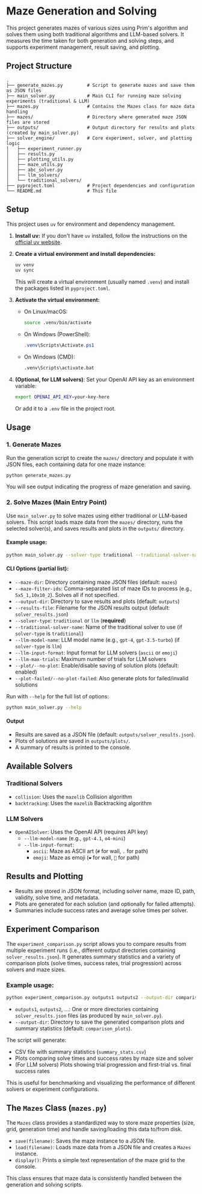 # Maze Generation and Solving

This project generates mazes of various sizes using Prim's algorithm and solves them using both traditional algorithms and LLM-based solvers. It measures the time taken for both generation and solving steps, and supports experiment management, result saving, and plotting.

## Project Structure

```
.
├── generate_mazes.py         # Script to generate mazes and save them as JSON files
├── main_solver.py            # Main CLI for running maze solving experiments (traditional & LLM)
├── mazes.py                  # Contains the Mazes class for maze data handling
├── mazes/                    # Directory where generated maze JSON files are stored
├── outputs/                  # Output directory for results and plots (created by main_solver.py)
├── solver_engine/            # Core experiment, solver, and plotting logic
│   ├── experiment_runner.py
│   ├── results.py
│   ├── plotting_utils.py
│   ├── maze_utils.py
│   ├── abc_solver.py
│   ├── llm_solvers/
│   └── traditional_solvers/
├── pyproject.toml            # Project dependencies and configuration
└── README.md                 # This file
```

## Setup

This project uses `uv` for environment and dependency management.

1.  **Install uv:** If you don't have `uv` installed, follow the instructions on the [official uv website](https://github.com/astral-sh/uv).

2.  **Create a virtual environment and install dependencies:**
    ```bash
    uv venv
    uv sync
    ```
    This will create a virtual environment (usually named `.venv`) and install the packages listed in `pyproject.toml`.

3.  **Activate the virtual environment:**
    *   On Linux/macOS:
        ```bash
        source .venv/bin/activate
        ```
    *   On Windows (PowerShell):
        ```powershell
        .venv\Scripts\Activate.ps1
        ```
    *   On Windows (CMD):
        ```cmd
        .venv\Scripts\activate.bat
        ```

4.  **(Optional, for LLM solvers)**: Set your OpenAI API key as an environment variable:
    ```bash
    export OPENAI_API_KEY=your-key-here
    ```
    Or add it to a `.env` file in the project root.

## Usage

### 1. Generate Mazes
Run the generation script to create the `mazes/` directory and populate it with JSON files, each containing data for one maze instance:
```bash
python generate_mazes.py
```
You will see output indicating the progress of maze generation and saving.

### 2. Solve Mazes (Main Entry Point)
Use `main_solver.py` to solve mazes using either traditional or LLM-based solvers. This script loads maze data from the `mazes/` directory, runs the selected solver(s), and saves results and plots in the `outputs/` directory.

#### Example usage:
```bash
python main_solver.py --solver-type traditional --traditional-solver-name collision
```

#### CLI Options (partial list):
- `--maze-dir`: Directory containing maze JSON files (default: `mazes`)
- `--maze-filter-ids`: Comma-separated list of maze IDs to process (e.g., `5x5_1,10x10_2`). Solves all if not specified.
- `--output-dir`: Directory to save results and plots (default: `outputs`)
- `--results-file`: Filename for the JSON results output (default: `solver_results.json`)
- `--solver-type`: `traditional` or `llm` (**required**)
- `--traditional-solver-name`: Name of the traditional solver to use (if `solver-type` is `traditional`)
- `--llm-model-name`: LLM model name (e.g., `gpt-4`, `gpt-3.5-turbo`) (if `solver-type` is `llm`)
- `--llm-input-format`: Input format for LLM solvers (`ascii` or `emoji`)
- `--llm-max-trials`: Maximum number of trials for LLM solvers
- `--plot/--no-plot`: Enable/disable saving of solution plots (default: enabled)
- `--plot-failed/--no-plot-failed`: Also generate plots for failed/invalid solutions

Run with `--help` for the full list of options:
```bash
python main_solver.py --help
```

#### Output
- Results are saved as a JSON file (default: `outputs/solver_results.json`).
- Plots of solutions are saved in `outputs/plots/`.
- A summary of results is printed to the console.

## Available Solvers

### Traditional Solvers
- `collision`: Uses the `mazelib` Collision algorithm
- `backtracking`: Uses the `mazelib` Backtracking algorithm

### LLM Solvers
- `OpenAISolver`: Uses the OpenAI API (requires API key)
    - `--llm-model-name` (e.g., `gpt-4.1`, `o4-mini`)
    - `--llm-input-format`:
        - `ascii`: Maze as ASCII art (`#` for wall, `.` for path)
        - `emoji`: Maze as emoji (`❤️` for wall, `🙂` for path)

## Results and Plotting
- Results are stored in JSON format, including solver name, maze ID, path, validity, solve time, and metadata.
- Plots are generated for each solution (and optionally for failed attempts).
- Summaries include success rates and average solve times per solver.

## Experiment Comparison

The `experiment_comparison.py` script allows you to compare results from multiple experiment runs (i.e., different output directories containing `solver_results.json`). It generates summary statistics and a variety of comparison plots (solve times, success rates, trial progression) across solvers and maze sizes.

### Example usage:
```bash
python experiment_comparison.py outputs1 outputs2 --output-dir comparison_plots
```
- `outputs1`, `outputs2`, ...: One or more directories containing `solver_results.json` files (as produced by `main_solver.py`).
- `--output-dir`: Directory to save the generated comparison plots and summary statistics (default: `comparison_plots`).

The script will generate:
- CSV file with summary statistics (`summary_stats.csv`)
- Plots comparing solve times and success rates by maze size and solver
- (For LLM solvers) Plots showing trial progression and first-trial vs. final success rates

This is useful for benchmarking and visualizing the performance of different solvers or experiment configurations.

## The `Mazes` Class (`mazes.py`)

The `Mazes` class provides a standardized way to store maze properties (size, grid, generation time) and handle saving/loading this data to/from disk.

- `save(filename)`: Saves the maze instance to a JSON file.
- `load(filename)`: Loads maze data from a JSON file and creates a `Mazes` instance.
- `display()`: Prints a simple text representation of the maze grid to the console.

This class ensures that maze data is consistently handled between the generation and solving scripts. 